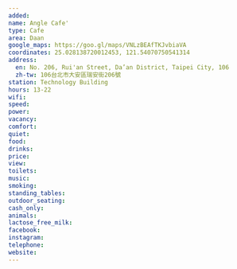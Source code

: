 ```yaml
---
added: 
name: Angle Cafe'
type: Cafe
area: Daan
google_maps: https://goo.gl/maps/VNLzBEAfTKJvbiaVA
coordinates: 25.028138720012453, 121.54070750541314
address:
  en: No. 206, Rui'an Street, Da’an District, Taipei City, 106
  zh-tw: 106台北市大安區瑞安街206號
station: Technology Building
hours: 13-22
wifi: 
speed: 
power: 
vacancy: 
comfort: 
quiet: 
food: 
drinks: 
price: 
view: 
toilets: 
music: 
smoking: 
standing_tables: 
outdoor_seating: 
cash_only: 
animals: 
lactose_free_milk: 
facebook: 
instagram: 
telephone: 
website: 
---
```

